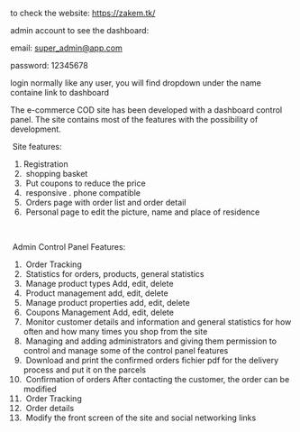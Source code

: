 <p>to check the website: <a href="https://zakem.tk/" id="isPasted">https://zakem.tk/</a></p>
<p>admin account to see the dashboard:</p>
<p>email: <a href="mailto:super_admin@app.com">super_admin@app.com</a></p>
<p>password: 12345678</p>
<p>login normally like any user, you will find dropdown under the name containe link to dashboard</p>
<p>The e-commerce COD site has been developed with a dashboard control panel. The site contains most of the features with the possibility of development.</p>
<p>&nbsp;Site features:</p>
<ol>
    <li>Registration</li>
    <li>&nbsp;shopping basket</li>
    <li>&nbsp;Put coupons to reduce the price</li>
    <li>&nbsp;responsive . phone compatible</li>
    <li>&nbsp;Orders page with order list and order detail</li>
    <li>&nbsp;Personal page to edit the picture, name and place of residence</li>
</ol>
<p><br></p>
<p>&nbsp;Admin Control Panel Features:</p>
<ol>
    <li>&nbsp;Order Tracking</li>
    <li>&nbsp;Statistics for orders, products, general statistics</li>
    <li>&nbsp;Manage product types Add, edit, delete</li>
    <li>&nbsp;Product management add, edit, delete</li>
    <li>&nbsp;Manage product properties add, edit, delete</li>
    <li>&nbsp;Coupons Management Add, edit, delete</li>
    <li>&nbsp;Monitor customer details and information and general statistics for how often and how many times you shop from the site</li>
    <li>&nbsp;Managing and adding administrators and giving them permission to control and manage some of the control panel features</li>
    <li>&nbsp;Download and print the confirmed orders fichier pdf for the delivery process and put it on the parcels</li>
    <li>&nbsp;Confirmation of orders After contacting the customer, the order can be modified</li>
    <li>&nbsp;Order Tracking</li>
    <li>&nbsp;Order details</li>
    <li>&nbsp;Modify the front screen of the site and social networking links</li>
</ol>
